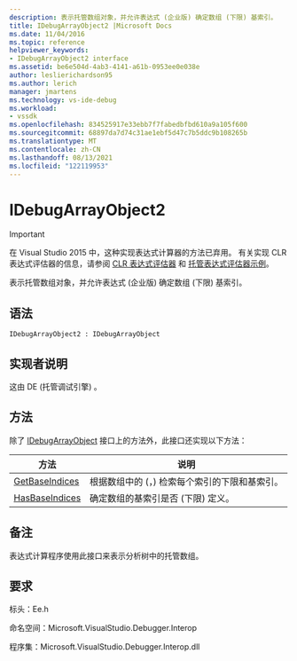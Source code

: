 ```yaml
---
description: 表示托管数组对象，并允许表达式 (企业版) 确定数组 (下限) 基索引。
title: IDebugArrayObject2 |Microsoft Docs
ms.date: 11/04/2016
ms.topic: reference
helpviewer_keywords:
- IDebugArrayObject2 interface
ms.assetid: be6e504d-4ab3-4141-a61b-0953ee0e038e
author: leslierichardson95
ms.author: lerich
manager: jmartens
ms.technology: vs-ide-debug
ms.workload:
- vssdk
ms.openlocfilehash: 834525917e33ebb7f7fabedbfbd610a9a105f600
ms.sourcegitcommit: 68897da7d74c31ae1ebf5d47c7b5ddc9b108265b
ms.translationtype: MT
ms.contentlocale: zh-CN
ms.lasthandoff: 08/13/2021
ms.locfileid: "122119953"
---
```

# <a name="idebugarrayobject2"></a>IDebugArrayObject2
> [!IMPORTANT]
> 在 Visual Studio 2015 中，这种实现表达式计算器的方法已弃用。 有关实现 CLR 表达式评估器的信息，请参阅 [CLR 表达式评估器](https://github.com/Microsoft/ConcordExtensibilitySamples/wiki/CLR-Expression-Evaluators) 和 [托管表达式评估器示例](https://github.com/Microsoft/ConcordExtensibilitySamples/wiki/Managed-Expression-Evaluator-Sample)。

 表示托管数组对象，并允许表达式 (企业版) 确定数组 (下限) 基索引。

## <a name="syntax"></a>语法

```
IDebugArrayObject2 : IDebugArrayObject
```

## <a name="notes-for-implementers"></a>实现者说明
 这由 DE (托管调试引擎) 。

## <a name="methods"></a>方法
 除了 [IDebugArrayObject](../../../extensibility/debugger/reference/idebugarrayobject.md) 接口上的方法外，此接口还实现以下方法：

|方法|说明|
|------------|-----------------|
|[GetBaseIndices](../../../extensibility/debugger/reference/idebugarrayobject2-getbaseindices.md)|根据数组中的 (，) 检索每个索引的下限和基索引。|
|[HasBaseIndices](../../../extensibility/debugger/reference/idebugarrayobject2-hasbaseindices.md)|确定数组的基索引是否 (下限) 定义。|

## <a name="remarks"></a>备注
 表达式计算程序使用此接口来表示分析树中的托管数组。

## <a name="requirements"></a>要求
 标头：Ee.h

 命名空间：Microsoft.VisualStudio.Debugger.Interop

 程序集：Microsoft.VisualStudio.Debugger.Interop.dll
